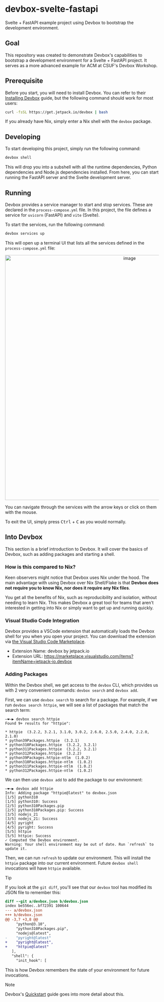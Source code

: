 # devbox-svelte-fastapi

Svelte + FastAPI example project using Devbox to bootstrap the development
environment.

## Goal

This repository was created to demonstrate Devbox's capabilities to bootstrap a
development environment for a Svelte + FastAPI project. It serves as a more
advanced example for ACM at CSUF's Devbox Workshop.

## Prerequisite

Before you start, you will need to install Devbox. You can refer to their
[Installing Devbox](https://www.jetpack.io/devbox/docs/installing_devbox/) guide,
but the following command should work for most users:

```sh
curl -fsSL https://get.jetpack.io/devbox | bash
```

If you already have Nix, simply enter a Nix shell with the `devbox` package.

## Developing

To start developing this project, simply run the following command:

```sh
devbox shell
```

This will drop you into a subshell with all the runtime dependencies, Python
dependencies and Node.js dependencies installed. From here, you can start
running the FastAPI server and the Svelte development server.

## Running

Devbox provides a service manager to start and stop services. These are
declared in the `process-compose.yml` file. In this project, the file defines
a service for `uvicorn` (FastAPI) and `vite` (Svelte).

To start the services, run the following command:

```sh
devbox services up
```

This will open up a terminal UI that lists all the services defined in the
`process-compose.yml` file:

<div align="center">
  <img alt="image" width="800" src="https://github.com/acmCSUFDev/devbox-svelte-fastapi/assets/8463786/54600456-2a15-4968-af7c-20f6a4c4c89e" />
</div>

You can navigate through the services with the arrow
keys or click on them with the mouse.

To exit the UI, simply press <kbd>Ctrl</kbd> + <kbd>C</kbd> as you would normally.

## Into Devbox

This section is a brief introduction to Devbox. It will cover the basics of
Devbox, such as adding packages and starting a shell.

### How is this compared to Nix?

Keen observers might notice that Devbox uses Nix under the hood. The main
advantage with using Devbox over Nix Shell/Flake is that **Devbox does not
require you to know Nix, nor does it require any Nix files**.

You get all the benefits of Nix, such as reproducibility and isolation, without
needing to learn Nix. This makes Devbox a great tool for teams that aren't
interested in getting into Nix or simply want to get up and running quickly.

### Visual Studio Code Integration

Devbox provides a VSCode extension that automatically loads the Devbox shell
for you when you open your project. You can download the extension via [the
Visual Studio Code
Marketplace](https://marketplace.visualstudio.com/items?itemName=jetpack-io.devbox).

- Extension Name: devbox by jetpack.io
- Extension URL: https://marketplace.visualstudio.com/items?itemName=jetpack-io.devbox

### Adding Packages

Within the Devbox shell, we get access to the `devbox` CLI, which provides us
with 2 very convenient commands: `devbox search` and `devbox add`.

First, we can use `devbox search` to search for a package. For example, if we
run `devbox search httpie`, we will see a list of packages that match the
search term:

```
―❤―▶ devbox search httpie
Found 9+ results for "httpie":

* httpie  (3.2.2, 3.2.1, 3.1.0, 3.0.2, 2.6.0, 2.5.0, 2.4.0, 2.2.0, 2.1.0)
* python39Packages.httpie  (3.2.1)
* python310Packages.httpie  (3.2.2, 3.2.1)
* python311Packages.httpie  (3.2.2, 3.2.1)
* python312Packages.httpie  (3.2.2)
* python39Packages.httpie-ntlm  (1.0.2)
* python310Packages.httpie-ntlm  (1.0.2)
* python311Packages.httpie-ntlm  (1.0.2)
* python312Packages.httpie-ntlm  (1.0.2)
```

We can then use `devbox add` to add the package to our environment:

```
―❤―▶ devbox add httpie
Info: Adding package "httpie@latest" to devbox.json
[1/5] python310
[1/5] python310: Success
[2/5] python310Packages.pip
[2/5] python310Packages.pip: Success
[3/5] nodejs_21
[3/5] nodejs_21: Success
[4/5] pyright
[4/5] pyright: Success
[5/5] httpie
[5/5] httpie: Success
✓ Computed the Devbox environment.
Warning: Your shell environment may be out of date. Run `refresh` to update it.
```

Then, we can run `refresh` to update our environment. This will install the
`httpie` package into our current environment. Future `devbox shell`
invocations will have `httpie` available.

> [!TIP]
> If you look at the `git diff`, you'll see that our `devbox` tool has modified
> its JSON file to remember this:
>
> ```diff
> diff --git a/devbox.json b/devbox.json
> index be556ec..bf72391 100644
> --- a/devbox.json
> +++ b/devbox.json
> @@ -3,7 +3,8 @@
>      "python@3.10",
>      "python310Packages.pip",
>      "nodejs@latest",
> -    "pyright@latest"
> +    "pyright@latest",
> +    "httpie@latest"
>    ],
>    "shell": {
>      "init_hook": [
> ```
>
> This is how Devbox remembers the state of your environment for future
> invocations.

> [!NOTE]
> Devbox's [Quickstart](https://www.jetpack.io/devbox/docs/quickstart/) guide
> goes into more detail about this.
